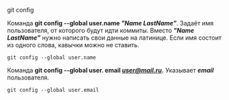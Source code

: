 git config

Команда **git config --global user.name *"Name LastName"***. Задаёт имя пользователя, от которого будут идти коммиты. Вместо ***"Name LastName"*** нужно написать свои данные на латинице. Если имя состоит из одного слова, кавычки можно не ставить.

```bash=
git config --global user.name
```

Команда **git config --global user. email *user@mail.ru.*** Указывает ***email*** пользователя.

```bash=
git config --global user.email
```
